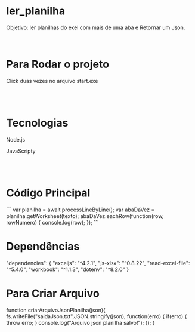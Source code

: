 # ler_planilha
Objetivo: ler planilhas do exel com mais de uma aba e Retornar um Json.
</br></br></br>
<h1>Para Rodar o projeto</h1>
<p>Click duas vezes no arquivo start.exe</p>
</br></br>
<h1>Tecnologias</h1>
<p>Node.js</p>
<p>JavaScripty</p>
</br></br>
<h1>Código Principal</h1>
´´´
    var planilha = await processLineByLine();
    var abaDaVez = planilha.getWorksheet(texto);
    abaDaVez.eachRow(function(row, rowNumero) {
      console.log(row);
    });
´´´
</br>
<h1>Dependências</h1>
  "dependencies": {
    "exceljs": "^4.2.1",
    "js-xlsx": "^0.8.22",
    "read-excel-file": "^5.4.0",
    "workbook": "^1.1.3",
    "dotenv": "^8.2.0"
  }
</br>
<h1>Para Criar Arquivo</h1>
  function criarArquivoJsonPlanilha(json){
    fs.writeFile("saidaJson.txt",JSON.stringify(json), function(erro) {
      if(erro) {
          throw erro;
      }
      console.log("Arquivo json planilha salvo!");
    }); 
  }